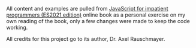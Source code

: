 All content and examples are pulled from [JavaScript for impatient programmers (ES2021 edition)](https://exploringjs.com/impatient-js/) online book as a personal exercise on my own reading of the book, only a few changes were made to keep the code working.

All credits for this project go to its author, Dr. Axel Rauschmayer.